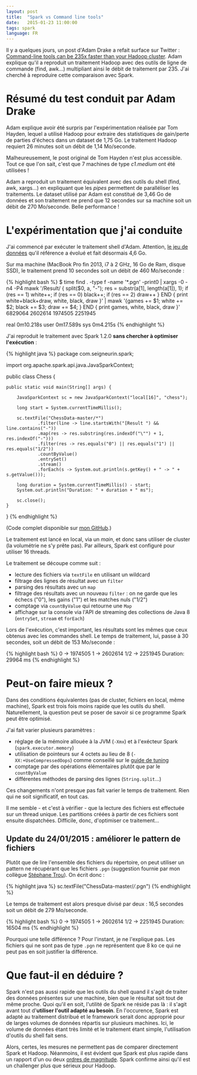 ```yaml
---
layout: post
title:  "Spark vs Command line tools"
date:   2015-01-23 11:00:00
tags: spark
language: FR
---
```

Il y a quelques jours, un post d'Adam Drake a refait surface sur Twitter : [Command-line tools can be 235x faster than your Hadoop cluster](http://aadrake.com/command-line-tools-can-be-235x-faster-than-your-hadoop-cluster.html). Adam explique qu'il a reproduit un traitement Hadoop avec des outils de ligne de commande (find, awk...) multipliant ainsi le débit de traitement par 235. J'ai cherché à reproduire cette comparaison avec Spark.

# Résumé du test conduit par Adam Drake

Adam explique avoir été surpris par l'expérimentation réalisée par Tom Hayden, lequel a utilisé Hadoop pour extraire des statistiques de gain/perte de parties d'échecs dans un dataset de 1,75 Go. Le traitement Hadoop requiert 26 minutes soit un débit de 1,14 Mo/seconde.

Malheureusement, le post original de Tom Hayden n'est plus accessible. Tout ce que l'on sait, c'est que 7 machines de type *c1.medium* ont été utilisées !

Adam a reproduit un traitement équivalent avec des outils du shell (find, awk, xargs...) en expliquant que les *pipes* permettent de paralléliser les traitements. Le dataset utilisé par Adam est constitué de 3,46 Go de données et son traitement ne prend que 12 secondes sur sa machine soit un débit de 270 Mo/seconde. Belle performance !

# L'expérimentation que j'ai conduite

J'ai commencé par exécuter le traitement shell d'Adam. Attention, [le jeu de données](https://github.com/rozim/ChessData) qu'il référence a évolué et fait désormais 4,6 Go.

Sur ma machine (MacBook Pro fin 2013, i7 à 2 GHz, 16 Go de Ram, disque SSD), le traitement prend 10 secondes soit un débit de 460 Mo/seconde :

{% highlight bash %}
$ time find . -type f -name '*.pgn' -print0 | xargs -0 -n4 -P4 mawk '/Result/ { split($0, a, "-"); res = substr(a[1], length(a[1]), 1); if (res == 1) white++; if (res == 0) black++; if (res == 2) draw++ } END { print white+black+draw, white, black, draw }' | mawk '{games += $1; white += $2; black += $3; draw += $4; } END { print games, white, black, draw }'
6829064 2602614 1974505 2251945

real    0m10.218s
user    0m17.589s
sys     0m4.215s
{% endhighlight %}

J'ai reproduit le traitement avec Spark 1.2.0 **sans chercher à optimiser l'exécution** :

{% highlight java %}
package com.seigneurin.spark;

import org.apache.spark.api.java.JavaSparkContext;

public class Chess {

    public static void main(String[] args) {

        JavaSparkContext sc = new JavaSparkContext("local[16]", "chess");

        long start = System.currentTimeMillis();

        sc.textFile("ChessData-master/*")
                .filter(line -> line.startsWith("[Result ") && line.contains("-"))
                .map(res -> res.substring(res.indexOf("\"") + 1, res.indexOf("-")))
                .filter(res -> res.equals("0") || res.equals("1") || res.equals("1/2"))
                .countByValue()
                .entrySet()
                .stream()
                .forEach(s -> System.out.println(s.getKey() + " -> " + s.getValue()));

        long duration = System.currentTimeMillis() - start;
        System.out.println("Duration: " + duration + " ms");

        sc.close();
    }
}
{% endhighlight %}

(Code complet disponible sur [mon GitHub](https://github.com/aseigneurin/spark-chess).)

Le traitement est lancé en local, via un *main*, et donc sans utiliser de cluster (la volumétrie ne s'y prête pas). Par ailleurs, Spark est configuré pour utiliser 16 threads.

Le traitement se découpe comme suit :

- lecture des fichiers via `textFile` en utilisant un wildcard
- filtrage des lignes de résultat avec un `filter`
- parsing des résultats avec un `map`
- filtrage des résultats avec un nouveau `filter` : on ne garde que les échecs ("0"), les gains ("1") et les matches nuls ("1/2")
- comptage via `countByValue` qui retourne une `Map`
- affichage sur la console via l'API de streaming des collections de Java 8 (`entrySet`, `stream` et `forEach`)

Lors de l'exécution, c'est important, les résultats sont les mêmes que ceux obtenus avec les commandes shell. Le temps de traitement, lui, passe à 30 secondes, soit un débit de 153 Mo/seconde :

{% highlight bash %}
0 -> 1974505
1 -> 2602614
1/2 -> 2251945
Duration: 29964 ms
{% endhighlight %}

# Peut-on faire mieux ?

Dans des conditions équivalentes (pas de cluster, fichiers en local, même machine), Spark est trois fois moins rapide que les outils du shell. Naturellement, la question peut se poser de savoir si ce programme Spark peut être optimisé.

J'ai fait varier plusieurs paramètres :

- réglage de la mémoire allouée à la JVM (`-Xmx`) et à l'exécteur Spark (`spark.executor.memory`)
- utilisation de pointeurs sur 4 octets au lieu de 8 (`-XX:+UseCompressedOops`) comme conseillé sur le [guide de tuning](http://spark.apache.org/docs/latest/tuning.html)
- comptage par des opérations élémentaires plutôt que par le `countByValue`
- différentes méthodes de parsing des lignes (`String.split`...)

Ces changements n'ont presque pas fait varier le temps de traitement. Rien qui ne soit significatif, en tout cas.

Il me semble - et c'est à vérifier - que la lecture des fichiers est effectuée sur un thread unique. Les partitions créées à partir de ces fichiers sont ensuite dispatchées. Difficile, donc, d'optimiser ce traitement...

## Update du 24/01/2015 : améliorer le pattern de fichiers

Plutôt que de lire l'ensemble des fichiers du répertoire, on peut utiliser un pattern ne récupérant que les fichiers `.pgn` (suggestion fournie par mon collègue [Stéphane Trou](https://www.linkedin.com/pub/st%C3%A9phane-trou/1b/527/335)). On écrit donc :

{% highlight java %}
        sc.textFile("ChessData-master/*/*.pgn")
{% endhighlight %}

Le temps de traitement est alors presque divisé par deux : 16,5 secondes soit un débit de 279 Mo/seconde.

{% highlight bash %}
0 -> 1974505
1 -> 2602614
1/2 -> 2251945
Duration: 16504 ms
{% endhighlight %}

Pourquoi une telle différence ? Pour l'instant, je ne l'explique pas. Les fichiers qui ne sont pas de type `.pgn` ne représentent que 8 ko ce qui ne peut pas en soit justifier la différence.

# Que faut-il en déduire ?

Spark n'est pas aussi rapide que les outils du shell quand il s'agit de traiter des données présentes sur une machine, bien que le résultat soit tout de même proche. Quoi qu'il en soit, l'utilité de Spark ne réside pas là : il s'agit avant tout d'**utiliser l'outil adapté au besoin**. En l'occurence, Spark est adapté au traitement distribué et le framework serait donc approprié pour de larges volumes de données répartis sur plusieurs machines. Ici, le volume de données étant très limité et le traitement étant simple, l'utilisation d'outils du shell fait sens.

Alors, certes, les mesures ne permettent pas de comparer directement Spark et Hadoop. Néanmoins, il est évident que Spark est plus rapide dans un rapport d'un ou deux [ordres de magnitude](https://en.wikipedia.org/wiki/Order_of_magnitude). Spark confirme ainsi qu'il est un challenger plus que sérieux pour Hadoop.